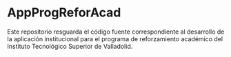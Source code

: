 # AppProgReforAcad
Este repositorio resguarda el código fuente correspondiente al desarrollo de la aplicación institucional para el programa de reforzamiento académico del Instituto Tecnológico Superior de Valladolid.
